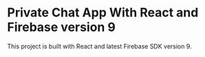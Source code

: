 # Private Chat App With React and Firebase version 9

This project is built with React and latest Firebase SDK version 9.

